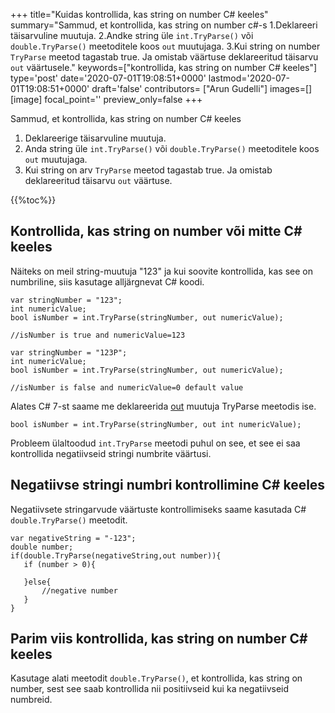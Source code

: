 +++
title="Kuidas kontrollida, kas string on number C# keeles"
summary="Sammud, et kontrollida, kas string on number c#-s 1.Deklareeri täisarvuline muutuja. 2.Andke string üle `int.TryParse()` või `double.TryParse()` meetoditele koos `out` muutujaga. 3.Kui string on number `TryParse` meetod tagastab true. Ja omistab väärtuse deklareeritud täisarvu `out` väärtusele."
keywords=["kontrollida, kas string on number C# keeles"]
type='post'
date='2020-07-01T19:08:51+0000'
lastmod='2020-07-01T19:08:51+0000'
draft='false'
contributors= ["Arun Gudelli"]
images=[]
[image]
focal_point=''
preview_only=false
+++

Sammud, et kontrollida, kas string on number C# keeles

1. Deklareerige täisarvuline muutuja.
2. Anda string üle `int.TryParse()` või `double.TryParse()` meetoditele koos `out` muutujaga.
3. Kui string on arv `TryParse` meetod tagastab true. Ja omistab deklareeritud täisarvu `out` väärtuse.

{{%toc%}}

## Kontrollida, kas string on number või mitte C# keeles 

Näiteks on meil string-muutuja "123" ja kui soovite kontrollida, kas see on numbriline, siis kasutage alljärgnevat C# koodi.

```
var stringNumber = "123";
int numericValue;
bool isNumber = int.TryParse(stringNumber, out numericValue);

//isNumber is true and numericValue=123

var stringNumber = "123P";
int numericValue;
bool isNumber = int.TryParse(stringNumber, out numericValue);

//isNumber is false and numericValue=0 default value

```

Alates C# 7-st saame me deklareerida [out](https://www.arungudelli.com/tutorial/c-sharp/difference-between-ref-and-out-parameters-in-c-sharp/) muutuja TryParse meetodis ise.

```
bool isNumber = int.TryParse(stringNumber, out int numericValue);

```

Probleem ülaltoodud `int.TryParse` meetodi puhul on see, et see ei saa kontrollida negatiivseid stringi numbrite väärtusi.

## Negatiivse stringi numbri kontrollimine C# keeles 

Negatiivsete stringarvude väärtuste kontrollimiseks saame kasutada C# `double.TryParse()` meetodit.

```
var negativeString = "-123";
double number;
if(double.TryParse(negativeString,out number)){
   if (number > 0){

   }else{
       //negative number 
   }   
}
```

## Parim viis kontrollida, kas string on number C# keeles 

Kasutage alati meetodit `double.TryParse()`, et kontrollida, kas string on number, sest see saab kontrollida nii positiivseid kui ka negatiivseid numbreid.